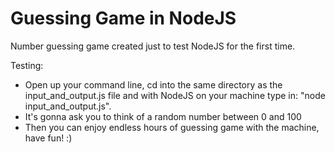 # Guessing Game in NodeJS
Number guessing game created just to test NodeJS for the first time.

Testing:
- Open up your command line, cd into the same directory as the input_and_output.js file and with NodeJS on your machine type in: "node input_and_output.js".
- It's gonna ask you to think of a random number between 0 and 100
- Then you can enjoy endless hours of guessing game with the machine, have fun! :)
